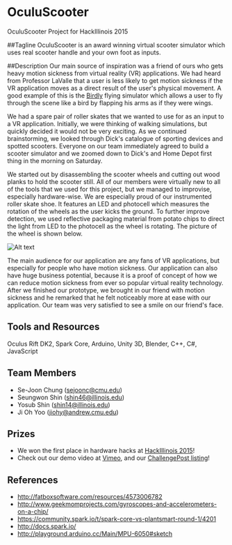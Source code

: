 # OculuScooter
OculuScooter Project for HackIllinois 2015

##Tagline
OculuScooter is an award winning virtual scooter simulator which uses real scooter handle and your own foot as inputs.

##Description
Our main source of inspiration was a friend of ours who gets heavy motion sickness from virtual reality (VR) applications. We had heard from Professor LaValle that a user is less likely to get motion sickness if the VR application moves as a direct result of the user's physical movement. A good example of this is the [Birdly](http://birdly.zhdk.ch/about/) flying simulator which allows a user to fly through the scene like a bird by flapping his arms as if they were wings.

We had a spare pair of roller skates that we wanted to use for as an input to a VR application. Initially, we were thinking of walking simulations, but quickly decided it would not be very exciting. As we continued brainstorming, we looked through Dick's catalogue of sporting devices and spotted scooters. Everyone on our team immediately agreed to build a scooter simulator and we zoomed down to Dick's and Home Depot first thing in the morning on Saturday.

We started out by disassembling the scooter wheels and cutting out wood planks to hold the scooter still. All of our members were virtually new to all of the tools that we used for this project, but we managed to improvise, especially hardware-wise. We are especially proud of our instrumented roller skate shoe. It features an LED and photocell which measures the rotation of the wheels as the user kicks the ground. To further improve detection, we used reflective packaging material from potato chips to direct the light from LED to the photocell as the wheel is rotating. The picture of the wheel is shown below.

![Alt text](https://dl.dropboxusercontent.com/u/16159349/skate_shoe.jpg "Instrumented Skating Shoes")

The main audience for our application are any fans of VR applications, but especially for people who have motion sickness. Our application can also have huge business potential, because it is a proof of concept of how we can reduce motion sickness from ever so popular virtual reality technology. After we finished our prototype, we brought in our friend with motion sickness and he remarked that he felt noticeably more at ease with our application. Our team was very satisfied to see a smile on our friend's face.

## Tools and Resources
Oculus Rift DK2, Spark Core, Arduino, Unity 3D, Blender, C++, C#, JavaScript

## Team Members
- Se-Joon Chung (sejoonc@cmu.edu)
- Seungwon Shin (shin46@illinois.edu)
- Yosub Shin (shin14@illinois.edu)
- Ji Oh Yoo (jiohy@andrew.cmu.edu)

## Prizes
- We won the first place in hardware hacks at [HackIllinois 2015](http://hackillinois.org)!
- Check out our demo video at [Vimeo](https://vimeo.com/120945906), and our [ChallengePost listing](http://hackillinois2015s.challengepost.com/submissions/33881-oculuscooter)!

## References
- http://fatboxsoftware.com/resources/4573006782
- http://www.geekmomprojects.com/gyroscopes-and-accelerometers-on-a-chip/
- https://community.spark.io/t/spark-core-vs-plantsmart-round-1/4201
- http://docs.spark.io/
- http://playground.arduino.cc/Main/MPU-6050#sketch
